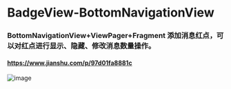 # BadgeView-BottomNavigationView
### BottomNavigationView+ViewPager+Fragment 添加消息红点，可以对红点进行显示、隐藏、修改消息数量操作。

#### https://www.jianshu.com/p/97d01fa8881c


![image](https://upload-images.jianshu.io/upload_images/5028465-40365fa9dce5f4da.jpg?imageMogr2/auto-orient/strip|imageView2/2/w/1080/format/webp)
